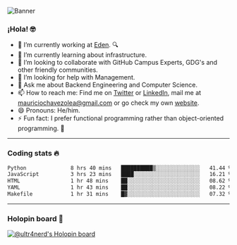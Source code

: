 ![Banner](banner.gif)
### ¡Hola! 🤓

- 🔭 I’m currently working at [Eden](https://edenmed.com/). 🔍
- 🌱 I’m currently learning about infrastructure.
- 👯 I’m looking to collaborate with GitHub Campus Experts, GDG's and other friendly communities.
- 🤔 I’m looking for help with Management.
- 💬 Ask me about Backend Engineering and Computer Science.
- 📫 How to reach me: Find me on [Twitter](https://twitter.com/ultr4nerd) or [LinkedIn](https://www.linkedin.com/in/ultr4nerd), mail me at [mauriciochavezolea@gmail.com](mailto:mauriciochavezolea@gmail.com) or go check my own [website](https://mauriciochavez.dev).
- 😄 Pronouns: He/him. 
- ⚡ Fun fact: I prefer functional programming rather than object-oriented programming. 🤭
---

### Coding stats 🔥

<!--START_SECTION:waka-->

```txt
Python              8 hrs 40 mins   ██████████▒░░░░░░░░░░░░░░   41.44 %
JavaScript          3 hrs 23 mins   ████░░░░░░░░░░░░░░░░░░░░░   16.21 %
HTML                1 hr 48 mins    ██░░░░░░░░░░░░░░░░░░░░░░░   08.62 %
YAML                1 hr 43 mins    ██░░░░░░░░░░░░░░░░░░░░░░░   08.22 %
Makefile            1 hr 31 mins    █▓░░░░░░░░░░░░░░░░░░░░░░░   07.32 %
```

<!--END_SECTION:waka-->

---

### Holopin board 🦖

[![@ultr4nerd's Holopin board](https://holopin.me/ultr4nerd)](https://holopin.io/@ultr4nerd)
